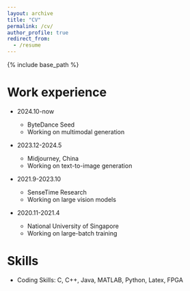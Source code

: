 ```yaml
---
layout: archive
title: "CV"
permalink: /cv/
author_profile: true
redirect_from:
  - /resume
---
```


{% include base_path %}


Work experience
======
* 2024.10-now
  * ByteDance Seed
  * Working on multimodal generation

* 2023.12-2024.5
  * Midjourney, China
  * Working on text-to-image generation

* 2021.9-2023.10
  * SenseTime Research
  * Working on large vision models
 
* 2020.11-2021.4
  * National University of Singapore
  * Working on large-batch training

  
Skills
======
* Coding Skills:  C, C++, Java, MATLAB, Python, Latex, FPGA



